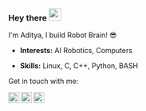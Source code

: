 ### Hey there <img src="https://media.giphy.com/media/hvRJCLFzcasrR4ia7z/giphy.gif" width="25px">

I'm Aditya, I build Robot Brain! :sunglasses:

* **Interests:** AI Robotics, Computers

* **Skills:** Linux, C, C++, Python, BASH

Get in touch with me:

<a href="https://www.linkedin.com/in/aditya-shriwastava-b07849143/">
  <img align="left" alt="Aditya Shriwastava | Linkedin" width="22px" src="https://raw.githubusercontent.com/peterthehan/peterthehan/master/assets/linkedin.svg" />
</a>

<a href="https://twitter.com/AdityaS04570638">
  <img align="left" alt="Aditya Shriwastava | Twitter" width="22px" src="https://raw.githubusercontent.com/peterthehan/peterthehan/master/assets/twitter.svg" />
</a>


<a href="https://www.youtube.com/channel/UCFpDGtX8lCK4O5mWY74GhTw">
  <img align="left" alt="Aditya Shriwastava | Twitter" width="22px" src="https://raw.githubusercontent.com/peterthehan/peterthehan/master/assets/youtube.svg" />
</a>
